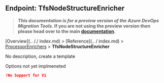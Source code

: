 ## Endpoint: TfsNodeStructureEnricher

>**_This documentation is for a preview version of the Azure DevOps Migration Tools._ If you are not using the preview version then please head over to the main [documentation](https://nkdagility.github.io/azure-devops-migration-tools).**

[Overview](.. /./ index.md) > [Reference](.. / index.md) > [ProcessorEnrichers](./index.md) > **TfsNodeStructureEnricher**

No description, create a template

Options not yet implmeneted

```JSON
!No Support for V1
```